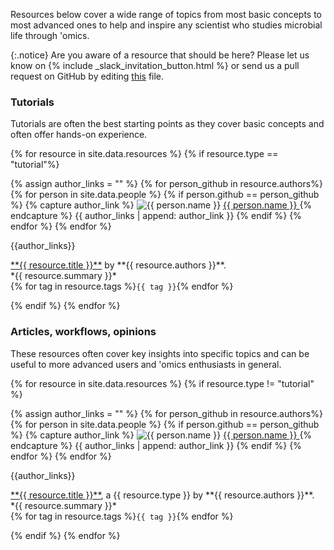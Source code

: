 Resources below cover a wide range of topics from most basic concepts to most advanced ones to help and inspire any scientist who studies microbial life through 'omics.

{:.notice}
Are you aware of a resource that should be here? Please let us know on {% include _slack_invitation_button.html %} or send us a pull request on GitHub by editing [this](https://github.com/merenlab/anvio.org/blob/main/_data/resources.yaml) file.

### Tutorials

Tutorials are often the best starting points as they cover basic concepts and often offer hands-on experience.

{% for resource in site.data.resources %}
{% if resource.type == "tutorial"%}

{% assign author_links = "" %}
{% for person_github in resource.authors%}
{% for person in site.data.people %}
{% if person.github == person_github %}
{% capture author_link %}
<img class="page-person-photo-img-mini" title="{{ person.name }}" src="/images/avatars/{{ person.avatar }}" > <a href="#{{ person.github }}">{{ person.name }} </a>
{% endcapture %}
{{ author_links | append: author_link }}
{% endif %}
{% endfor %}
{% endfor %}

<p>{{author_links}}</p>

<p markdown="1">
    <a href="{{ resource.url }}" target="_blank">**{{ resource.title }}**</a> by **{{ resource.authors }}**.<br />
    *{{ resource.summary }}* <br />
    {% for tag in resource.tags %}<code class="tags" id="{{ tag | replace: " ", "_" }}">{{ tag }}</code>{% endfor %}
</p>
{% endif %}
{% endfor %}

### Articles, workflows, opinions

These resources often cover key insights into specific topics and can be useful to more advanced users and 'omics enthusiasts in general.

{% for resource in site.data.resources %}
{% if resource.type != "tutorial" %}

{% assign author_links = "" %}
{% for person_github in resource.authors%}
{% for person in site.data.people %}
{% if person.github == person_github %}
{% capture author_link %}
<img class="page-person-photo-img-mini" title="{{ person.name }}" src="/images/avatars/{{ person.avatar }}" > <a href="#{{ person.github }}">{{ person.name }} </a>
{% endcapture %}
{{ author_links | append: author_link }}
{% endif %}
{% endfor %}
{% endfor %}

<p>{{author_links}}</p>


<p markdown="1">
<a href="{{ resource.url }}" target="_blank">**{{ resource.title }}**</a>, a {{ resource.type }} by **{{ resource.authors }}**.<br />
*{{ resource.summary }}* <br />
{% for tag in resource.tags %}<code class="tags" id="{{ tag | replace: " ", "_" }}">{{ tag }}</code>{% endfor %}
</p>
{% endif %}
{% endfor %}
